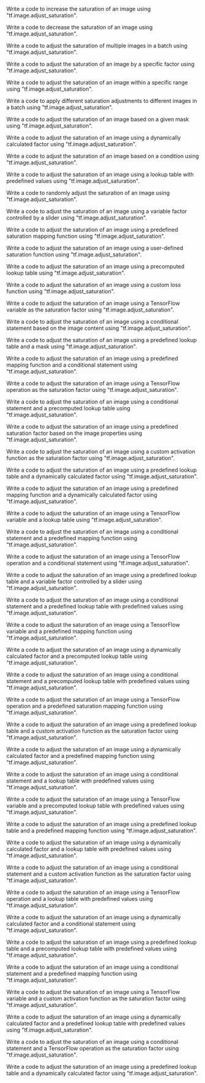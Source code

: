 Write a code to increase the saturation of an image using "tf.image.adjust_saturation".

Write a code to decrease the saturation of an image using "tf.image.adjust_saturation".

Write a code to adjust the saturation of multiple images in a batch using "tf.image.adjust_saturation".

Write a code to adjust the saturation of an image by a specific factor using "tf.image.adjust_saturation".

Write a code to adjust the saturation of an image within a specific range using "tf.image.adjust_saturation".

Write a code to apply different saturation adjustments to different images in a batch using "tf.image.adjust_saturation".

Write a code to adjust the saturation of an image based on a given mask using "tf.image.adjust_saturation".

Write a code to adjust the saturation of an image using a dynamically calculated factor using "tf.image.adjust_saturation".

Write a code to adjust the saturation of an image based on a condition using "tf.image.adjust_saturation".

Write a code to adjust the saturation of an image using a lookup table with predefined values using "tf.image.adjust_saturation".

Write a code to randomly adjust the saturation of an image using "tf.image.adjust_saturation".

Write a code to adjust the saturation of an image using a variable factor controlled by a slider using "tf.image.adjust_saturation".

Write a code to adjust the saturation of an image using a predefined saturation mapping function using "tf.image.adjust_saturation".

Write a code to adjust the saturation of an image using a user-defined saturation function using "tf.image.adjust_saturation".

Write a code to adjust the saturation of an image using a precomputed lookup table using "tf.image.adjust_saturation".

Write a code to adjust the saturation of an image using a custom loss function using "tf.image.adjust_saturation".

Write a code to adjust the saturation of an image using a TensorFlow variable as the saturation factor using "tf.image.adjust_saturation".

Write a code to adjust the saturation of an image using a conditional statement based on the image content using "tf.image.adjust_saturation".

Write a code to adjust the saturation of an image using a predefined lookup table and a mask using "tf.image.adjust_saturation".

Write a code to adjust the saturation of an image using a predefined mapping function and a conditional statement using "tf.image.adjust_saturation".

Write a code to adjust the saturation of an image using a TensorFlow operation as the saturation factor using "tf.image.adjust_saturation".

Write a code to adjust the saturation of an image using a conditional statement and a precomputed lookup table using "tf.image.adjust_saturation".

Write a code to adjust the saturation of an image using a predefined saturation factor based on the image properties using "tf.image.adjust_saturation".

Write a code to adjust the saturation of an image using a custom activation function as the saturation factor using "tf.image.adjust_saturation".

Write a code to adjust the saturation of an image using a predefined lookup table and a dynamically calculated factor using "tf.image.adjust_saturation".

Write a code to adjust the saturation of an image using a predefined mapping function and a dynamically calculated factor using "tf.image.adjust_saturation".

Write a code to adjust the saturation of an image using a TensorFlow variable and a lookup table using "tf.image.adjust_saturation".

Write a code to adjust the saturation of an image using a conditional statement and a predefined mapping function using "tf.image.adjust_saturation".

Write a code to adjust the saturation of an image using a TensorFlow operation and a conditional statement using "tf.image.adjust_saturation".

Write a code to adjust the saturation of an image using a predefined lookup table and a variable factor controlled by a slider using "tf.image.adjust_saturation".

Write a code to adjust the saturation of an image using a conditional statement and a predefined lookup table with predefined values using "tf.image.adjust_saturation".

Write a code to adjust the saturation of an image using a TensorFlow variable and a predefined mapping function using "tf.image.adjust_saturation".

Write a code to adjust the saturation of an image using a dynamically calculated factor and a precomputed lookup table using "tf.image.adjust_saturation".

Write a code to adjust the saturation of an image using a conditional statement and a precomputed lookup table with predefined values using "tf.image.adjust_saturation".

Write a code to adjust the saturation of an image using a TensorFlow operation and a predefined saturation mapping function using "tf.image.adjust_saturation".

Write a code to adjust the saturation of an image using a predefined lookup table and a custom activation function as the saturation factor using "tf.image.adjust_saturation".

Write a code to adjust the saturation of an image using a dynamically calculated factor and a predefined mapping function using "tf.image.adjust_saturation".

Write a code to adjust the saturation of an image using a conditional statement and a lookup table with predefined values using "tf.image.adjust_saturation".

Write a code to adjust the saturation of an image using a TensorFlow variable and a precomputed lookup table with predefined values using "tf.image.adjust_saturation".

Write a code to adjust the saturation of an image using a predefined lookup table and a predefined mapping function using "tf.image.adjust_saturation".

Write a code to adjust the saturation of an image using a dynamically calculated factor and a lookup table with predefined values using "tf.image.adjust_saturation".

Write a code to adjust the saturation of an image using a conditional statement and a custom activation function as the saturation factor using "tf.image.adjust_saturation".

Write a code to adjust the saturation of an image using a TensorFlow operation and a lookup table with predefined values using "tf.image.adjust_saturation".

Write a code to adjust the saturation of an image using a dynamically calculated factor and a conditional statement using "tf.image.adjust_saturation".

Write a code to adjust the saturation of an image using a predefined lookup table and a precomputed lookup table with predefined values using "tf.image.adjust_saturation".

Write a code to adjust the saturation of an image using a conditional statement and a predefined mapping function using "tf.image.adjust_saturation".

Write a code to adjust the saturation of an image using a TensorFlow variable and a custom activation function as the saturation factor using "tf.image.adjust_saturation".

Write a code to adjust the saturation of an image using a dynamically calculated factor and a predefined lookup table with predefined values using "tf.image.adjust_saturation".

Write a code to adjust the saturation of an image using a conditional statement and a TensorFlow operation as the saturation factor using "tf.image.adjust_saturation".

Write a code to adjust the saturation of an image using a predefined lookup table and a dynamically calculated factor using "tf.image.adjust_saturation".